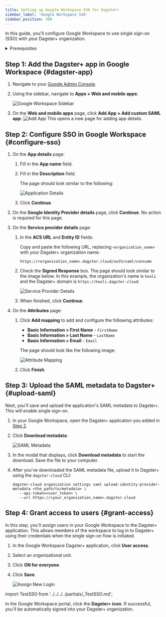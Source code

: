 ```yaml
---
title: Setting up Google Workspace SSO for Dagster+
sidebar_label: 'Google Workspace SSO'
sidebar_position: 300
---
```


In this guide, you'll configure Google Workspace to use single sign-on (SSO) with your Dagster+ organization.

<details>
  <summary>Prerequisites</summary>

To complete the steps in this guide, you'll need:

- **The following in Google**:
  - An existing Google account
  - [Workspace Admin permissions](https://support.google.com/a/answer/6365252?hl=en&ref_topic=4388346)
- **To install the [`dagster-cloud` CLI](/todo)**
- **The following in Dagster+:**
  - A Pro plan
  - [Access to a user token](/todo)
  - [Organization Admin permissions](/dagster-plus/features/authentication-and-access-control/rbac/user-roles-permissions) in your organization

</details>

## Step 1: Add the Dagster+ app in Google Workspace \{#dagster-app}

1. Navigate to your [Google Admin Console](https://admin.google.com).
2. Using the sidebar, navigate to **Apps > Web and mobile apps**:

   ![Google Workspace Sidebar](/img/placeholder.svg)

3. On the **Web and mobile apps** page, click **Add App > Add custom SAML app**:
   ![Add App](/img/placeholder.svg)
   This opens a new page for adding app details.

## Step 2: Configure SSO in Google Workspace \{#configure-sso}

1. On the **App details** page:

   1. Fill in the **App name** field.
   2. Fill in the **Description** field.

      The page should look similar to the following:

      ![Application Details](/img/placeholder.svg)

   3. Click **Continue**.

2. On the **Google Identity Provider details** page, click **Continue**. No action is required for this page.
3. On the **Service provider details** page:

   1. In the **ACS URL** and **Entity ID** fields:

      Copy and paste the following URL, replacing `<organization_name>` with your Dagster+ organization name:

      ```
      https://<organization_name>.dagster.cloud/auth/saml/consume
      ```

   2. Check the **Signed Response** box. The page should look similar to the image below. In this example, the organization's name is `hooli` and the Dagster+ domain is `https://hooli.dagster.cloud`:

      ![Service Provider Details](/img/placeholder.svg)

   3. When finished, click **Continue**.

4. On the **Attributes** page:

   1. Click **Add mapping** to add and configure the following attributes:

      - **Basic Information > First Name** - `FirstName`
      - **Basic Information > Last Name** - `LastName`
      - **Basic Information > Email** - `Email`

      The page should look like the following image:

      ![Attribute Mapping](/img/placeholder.svg)

   2. Click **Finish**.

## Step 3: Upload the SAML metadata to Dagster+ \{#upload-saml}

Next, you'll save and upload the application's SAML metadata to Dagster+. This will enable single sign-on.

1. In your Google Workspace, open the Dagster+ application you added in [Step 2](#configure-sso).
2. Click **Download metadata**:

   ![SAML Metadata](/img/placeholder.svg)

3. In the modal that displays, click **Download metadata** to start the download. Save the file to your computer.
4. After you've downloaded the SAML metadata file, upload it to Dagster+ using the `dagster-cloud` CLI:

   ```shell
   dagster-cloud organization settings saml upload-identity-provider-metadata <the_path/to/metadata> \
      --api-token=<user_token> \
      --url https://<your_organization_name>.dagster.cloud
   ```

## Step 4: Grant access to users \{#grant-access}

In this step, you'll assign users in your Google Workspace to the Dagster+ application. This allows members of the workspace to log in to Dagster+ using their credentials when the single sign-on flow is initiated.

1. In the Google Workspace Dagster+ application, click **User access**.
2. Select an organizational unit.
3. Click **ON for everyone**.
4. Click **Save**.

   ![Assign New Login](/img/placeholder.svg)

import TestSSO from '../../../../partials/\_TestSSO.md';

<TestSSO />

In the Google Workspace portal, click the **Dagster+ icon**. If successful, you'll be automatically signed into your Dagster+ organization.
